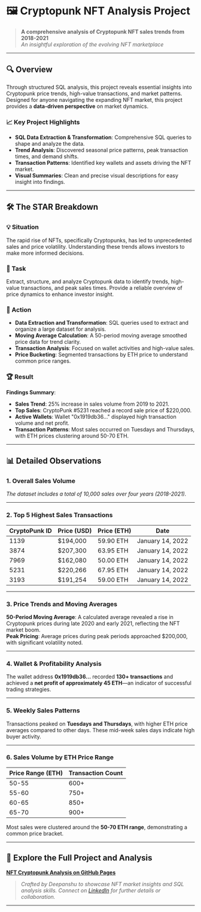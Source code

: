 # 🖼️ Cryptopunk NFT Analysis Project

> **A comprehensive analysis of Cryptopunk NFT sales trends from 2018-2021**  
> *An insightful exploration of the evolving NFT marketplace*

---

## 🔍 **Overview**

Through structured SQL analysis, this project reveals essential insights into Cryptopunk price trends, high-value transactions, and market patterns. Designed for anyone navigating the expanding NFT market, this project provides a **data-driven perspective** on market dynamics.

### 📈 **Key Project Highlights**

- **SQL Data Extraction & Transformation**: Comprehensive SQL queries to shape and analyze the data.
- **Trend Analysis**: Discovered seasonal price patterns, peak transaction times, and demand shifts.
- **Transaction Patterns**: Identified key wallets and assets driving the NFT market.
- **Visual Summaries**: Clean and precise visual descriptions for easy insight into findings.

---

## 🛠 **The STAR Breakdown**

### **💡 Situation**

The rapid rise of NFTs, specifically Cryptopunks, has led to unprecedented sales and price volatility. Understanding these trends allows investors to make more informed decisions.

### **🎯 Task**

Extract, structure, and analyze Cryptopunk data to identify trends, high-value transactions, and peak sales times. Provide a reliable overview of price dynamics to enhance investor insight.

### **🚀 Action**

- **Data Extraction and Transformation**: SQL queries used to extract and organize a large dataset for analysis.
- **Moving Average Calculation**: A 50-period moving average smoothed price data for trend clarity.
- **Transaction Analysis**: Focused on wallet activities and high-value sales.
- **Price Bucketing**: Segmented transactions by ETH price to understand common price ranges.

### **🏆 Result**

**Findings Summary**:
- **Sales Trend**: 25% increase in sales volume from 2019 to 2021.
- **Top Sales**: CryptoPunk #5231 reached a record sale price of $220,000.
- **Active Wallets**: Wallet "0x1919db36..." displayed high transaction volume and net profit.
- **Transaction Patterns**: Most sales occurred on Tuesdays and Thursdays, with ETH prices clustering around 50-70 ETH.

---

## 📊 **Detailed Observations**

### **1. Overall Sales Volume**

*The dataset includes a total of 10,000 sales over four years (2018-2021).*

---

### **2. Top 5 Highest Sales Transactions**
| **CryptoPunk ID** | **Price (USD)** | **Price (ETH)** | **Date**             |
|-------------------|-----------------|-----------------|----------------------|
| 1139              | $194,000        | 59.90 ETH       | January 14, 2022     |
| 3874              | $207,300        | 63.95 ETH       | January 14, 2022     |
| 7969              | $162,080        | 50.00 ETH       | January 14, 2022     |
| 5231              | $220,266        | 67.95 ETH       | January 14, 2022     |
| 3193              | $191,254        | 59.00 ETH       | January 14, 2022     |

---

### **3. Price Trends and Moving Averages**

**50-Period Moving Average**: A calculated average revealed a rise in Cryptopunk prices during late 2020 and early 2021, reflecting the NFT market boom.  
**Peak Pricing**: Average prices during peak periods approached $200,000, with significant volatility noted.

---

### **4. Wallet & Profitability Analysis**

The wallet address **0x1919db36...** recorded **130+ transactions** and achieved a **net profit of approximately 45 ETH**—an indicator of successful trading strategies.

---

### **5. Weekly Sales Patterns**

Transactions peaked on **Tuesdays and Thursdays**, with higher ETH price averages compared to other days. These mid-week sales days indicate high buyer activity.

---

### **6. Sales Volume by ETH Price Range**

| **Price Range (ETH)** | **Transaction Count** |
|-----------------------|-----------------------|
| 50-55                 | 600+                  |
| 55-60                 | 750+                  |
| 60-65                 | 850+                  |
| 65-70                 | 900+                  |

Most sales were clustered around the **50-70 ETH range**, demonstrating a common price bracket.

---

## 🚀 **Explore the Full Project and Analysis**

**[NFT Cryptopunk Analysis on GitHub Pages](https://Deepanshu-analyst.github.io/NFT-Cryptopunk_Analysis/)**  

> *Crafted by Deepanshu to showcase NFT market insights and SQL analysis skills. Connect on [LinkedIn](https://www.linkedin.com/in/deepanshu-kushwaha/) for further details or collaboration.*

---

